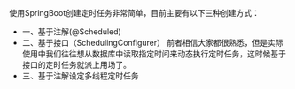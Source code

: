 使用SpringBoot创建定时任务非常简单，目前主要有以下三种创建方式：

- 一、基于注解(@Scheduled)
- 二、基于接口（SchedulingConfigurer） 前者相信大家都很熟悉，但是实际使用中我们往往想从数据库中读取指定时间来动态执行定时任务，这时候基于接口的定时任务就派上用场了。
- 三、基于注解设定多线程定时任务